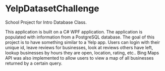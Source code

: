 # YelpDatasetChallenge
School Project for Intro Database Class.

This application is built on a C# WPF application. The application is populated with information from a PostgreSQL database. 
The goal of this project is to have something similar to a Yelp app. Users can login with their unique id,
leave reviews for businesses, look at reviews others have left, lookup businesses by hours they are open,
location, rating, etc..
Bing Maps API was also implemented to allow users to view a map of all businesses returned by a certain query.
